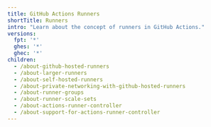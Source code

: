 ```yaml
---
title: GitHub Actions Runners
shortTitle: Runners
intro: "Learn about the concept of runners in GitHub Actions."
versions:
  fpt: '*'
  ghes: '*'
  ghec: '*'
children:
  - /about-github-hosted-runners
  - /about-larger-runners
  - /about-self-hosted-runners
  - /about-private-networking-with-github-hosted-runners
  - /about-runner-groups
  - /about-runner-scale-sets
  - /about-actions-runner-controller
  - /about-support-for-actions-runner-controller
---
```


